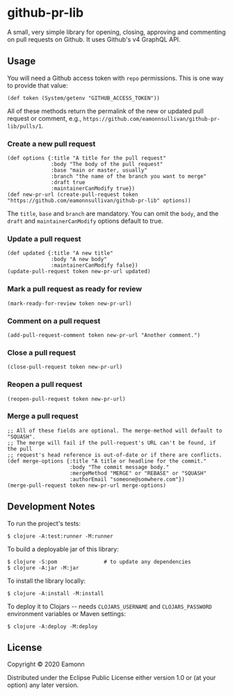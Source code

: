 # github-pr-lib

A small, very simple library for opening, closing, approving and commenting on pull requests on Github. It uses Github's v4 GraphQL API.

## Usage

You will need a Github access token with `repo` permissions. This is one way to provide that value:
```
(def token (System/getenv "GITHUB_ACCESS_TOKEN"))
```

All of these methods return the permalink of the new or updated pull request or comment, e.g., `https://github.com/eamonnsullivan/github-pr-lib/pulls/1`.

### Create a new pull request
```
(def options {:title "A title for the pull request"
              :body "The body of the pull request"
              :base "main or master, usually"
              :branch "the name of the branch you want to merge"
              :draft true
              :maintainerCanModify true})
(def new-pr-url (create-pull-request token "https://github.com/eamonnsullivan/github-pr-lib" options))
```
The `title`, `base` and `branch` are mandatory. You can omit the `body`, and the `draft` and `maintainerCanModify` options default to true.

### Update a pull request
```
(def updated {:title "A new title"
              :body "A new body"
              :maintainerCanModify false})
(update-pull-request token new-pr-url updated)
```
### Mark a pull request as ready for review
```
(mark-ready-for-review token new-pr-url)
```
### Comment on a pull request
```
(add-pull-request-comment token new-pr-url "Another comment.")
```
### Close a pull request
```
(close-pull-request token new-pr-url)
```
### Reopen a pull request
```
(reopen-pull-request token new-pr-url)
```
### Merge a pull request
```
;; All of these fields are optional. The merge-method will default to "SQUASH".
;; The merge will fail if the pull-request's URL can't be found, if the pull
;; request's head reference is out-of-date or if there are conflicts.
(def merge-options {:title "A title or headline for the commit."
                    :body "The commit message body."
                    :mergeMethod "MERGE" or "REBASE" or "SQUASH"
                    :authorEmail "someone@somwhere.com"})
(merge-pull-request token new-pr-url merge-options)
```
## Development Notes

To run the project's tests:

    $ clojure -A:test:runner -M:runner

To build a deployable jar of this library:

    $ clojure -S:pom               # to update any dependencies
    $ clojure -A:jar -M:jar

To install the library locally:

    $ clojure -A:install -M:install

To deploy it to Clojars -- needs `CLOJARS_USERNAME` and `CLOJARS_PASSWORD` environment variables or Maven settings:

    $ clojure -A:deploy -M:deploy

## License

Copyright © 2020 Eamonn

Distributed under the Eclipse Public License either version 1.0 or (at
your option) any later version.

